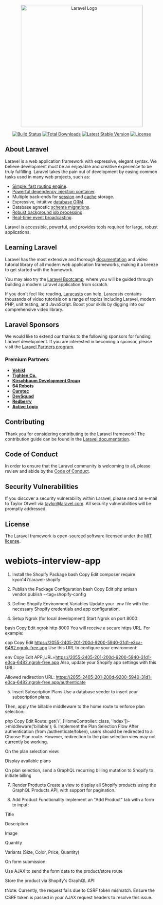 <p align="center"><a href="https://laravel.com" target="_blank"><img src="https://raw.githubusercontent.com/laravel/art/master/logo-lockup/5%20SVG/2%20CMYK/1%20Full%20Color/laravel-logolockup-cmyk-red.svg" width="400" alt="Laravel Logo"></a></p>

<p align="center">
<a href="https://github.com/laravel/framework/actions"><img src="https://github.com/laravel/framework/workflows/tests/badge.svg" alt="Build Status"></a>
<a href="https://packagist.org/packages/laravel/framework"><img src="https://img.shields.io/packagist/dt/laravel/framework" alt="Total Downloads"></a>
<a href="https://packagist.org/packages/laravel/framework"><img src="https://img.shields.io/packagist/v/laravel/framework" alt="Latest Stable Version"></a>
<a href="https://packagist.org/packages/laravel/framework"><img src="https://img.shields.io/packagist/l/laravel/framework" alt="License"></a>
</p>

## About Laravel

Laravel is a web application framework with expressive, elegant syntax. We believe development must be an enjoyable and creative experience to be truly fulfilling. Laravel takes the pain out of development by easing common tasks used in many web projects, such as:

- [Simple, fast routing engine](https://laravel.com/docs/routing).
- [Powerful dependency injection container](https://laravel.com/docs/container).
- Multiple back-ends for [session](https://laravel.com/docs/session) and [cache](https://laravel.com/docs/cache) storage.
- Expressive, intuitive [database ORM](https://laravel.com/docs/eloquent).
- Database agnostic [schema migrations](https://laravel.com/docs/migrations).
- [Robust background job processing](https://laravel.com/docs/queues).
- [Real-time event broadcasting](https://laravel.com/docs/broadcasting).

Laravel is accessible, powerful, and provides tools required for large, robust applications.

## Learning Laravel

Laravel has the most extensive and thorough [documentation](https://laravel.com/docs) and video tutorial library of all modern web application frameworks, making it a breeze to get started with the framework.

You may also try the [Laravel Bootcamp](https://bootcamp.laravel.com), where you will be guided through building a modern Laravel application from scratch.

If you don't feel like reading, [Laracasts](https://laracasts.com) can help. Laracasts contains thousands of video tutorials on a range of topics including Laravel, modern PHP, unit testing, and JavaScript. Boost your skills by digging into our comprehensive video library.

## Laravel Sponsors

We would like to extend our thanks to the following sponsors for funding Laravel development. If you are interested in becoming a sponsor, please visit the [Laravel Partners program](https://partners.laravel.com).

### Premium Partners

- **[Vehikl](https://vehikl.com)**
- **[Tighten Co.](https://tighten.co)**
- **[Kirschbaum Development Group](https://kirschbaumdevelopment.com)**
- **[64 Robots](https://64robots.com)**
- **[Curotec](https://www.curotec.com/services/technologies/laravel)**
- **[DevSquad](https://devsquad.com/hire-laravel-developers)**
- **[Redberry](https://redberry.international/laravel-development)**
- **[Active Logic](https://activelogic.com)**

## Contributing

Thank you for considering contributing to the Laravel framework! The contribution guide can be found in the [Laravel documentation](https://laravel.com/docs/contributions).

## Code of Conduct

In order to ensure that the Laravel community is welcoming to all, please review and abide by the [Code of Conduct](https://laravel.com/docs/contributions#code-of-conduct).

## Security Vulnerabilities

If you discover a security vulnerability within Laravel, please send an e-mail to Taylor Otwell via [taylor@laravel.com](mailto:taylor@laravel.com). All security vulnerabilities will be promptly addressed.

## License

The Laravel framework is open-sourced software licensed under the [MIT license](https://opensource.org/licenses/MIT).
# webiots-interview-app

1. Install the Shopify Package
bash
Copy
Edit
composer require kyon147/laravel-shopify
2. Publish the Package Configuration
bash
Copy
Edit
php artisan vendor:publish --tag=shopify-config
3. Define Shopify Environment Variables
Update your .env file with the necessary Shopify credentials and app configuration.

4. Setup Ngrok (for local development)
Start Ngrok on port 8000:

bash
Copy
Edit
ngrok http 8000
You will receive a secure https URL. For example:

cpp
Copy
Edit
https://2055-2405-201-200d-9200-5940-31d1-e3ca-6482.ngrok-free.app
Use this URL to configure your environment:

env
Copy
Edit
APP_URL=https://2055-2405-201-200d-9200-5940-31d1-e3ca-6482.ngrok-free.app
Also, update your Shopify app settings with this URL:

Allowed redirection URL:
https://2055-2405-201-200d-9200-5940-31d1-e3ca-6482.ngrok-free.app/authenticate

5. Insert Subscription Plans
Use a database seeder to insert your subscription plans.

Then, apply the billable middleware to the home route to enforce plan selection:

php
Copy
Edit
Route::get('/', [HomeController::class, 'index'])->middleware('billable');
6. Implement the Plan Selection Flow
After authentication (from /authenticate/token), users should be redirected to a Choose Plan route.
However, redirection to the plan selection view may not currently be working.

On the plan selection view:

Display available plans

On plan selection, send a GraphQL recurring billing mutation to Shopify to initiate billing

7. Render Products
Create a view to display all Shopify products using the GraphQL Products API, with support for pagination.

8. Add Product Functionality
Implement an "Add Product" tab with a form to input:

Title

Description

Image

Quantity

Variants (Size, Color, Price, Quantity)

On form submission:

Use AJAX to send the form data to the product/store route

Store the product via Shopify's GraphQL API

❗Note: Currently, the request fails due to CSRF token mismatch. Ensure the CSRF token is passed in your AJAX request headers to resolve this issue.
